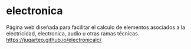 # electronica
Página web diseñada para facilitar el calculo de elementos asociados a la electricidad, electronica, audio u otras ramas técnicas.
https://jugarteo.github.io/electronicalc/
